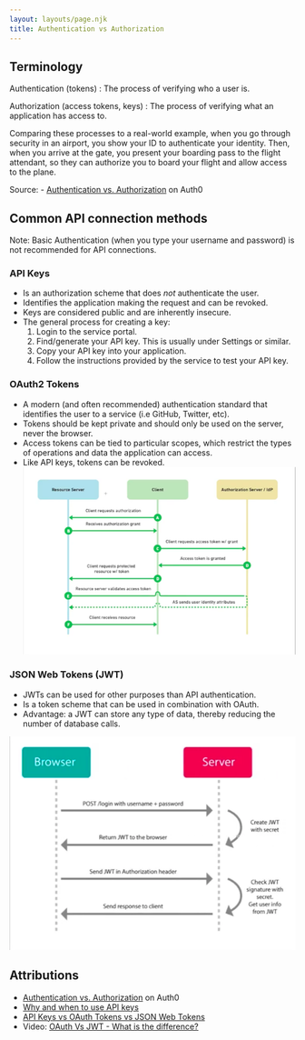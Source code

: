 ```yaml
---
layout: layouts/page.njk
title: Authentication vs Authorization
---
```


## Terminology
Authentication (tokens)
: The process of verifying who a user is.

Authorization (access tokens, keys)
: The process of verifying what an application has access to.

Comparing these processes to a real-world example, when you go through security in an airport, you show your ID to authenticate your identity. Then, when you arrive at the gate, you present your boarding pass to the flight attendant, so they can authorize you to board your flight and allow access to the plane.

Source: - [Authentication vs. Authorization](https://auth0.com/docs/get-started/authentication-and-authorization) on Auth0

## Common API connection methods
Note: Basic Authentication (when you type your username and password) is not recommended for API connections.

### API Keys
- Is an authorization scheme that does _not_ authenticate the user.
- Identifies the application making the request and can be revoked.
- Keys are considered public and are inherently insecure.
- The general process for creating a key:
    1. Login to the service portal.
    2. Find/generate your API key. This is usually under Settings or similar.
    3. Copy your API key into your application.
    4. Follow the instructions provided by the service to test your API key.

### OAuth2 Tokens
- A modern (and often recommended) authentication standard that identifies the user to a service (i.e GitHub, Twitter, etc).
- Tokens should be kept private and should only be used on the server, never the browser.
- Access tokens can be tied to particular scopes, which restrict the types of operations and data the application can access.
- Like API keys, tokens can be revoked.
![OAuth 2 Encryption Scheme](assets/oauth2-sm.png)

### JSON Web Tokens (JWT)
- JWTs can be used for other purposes than API authentication.
- Is a token scheme that can be used in combination with OAuth.
- Advantage: a JWT can store any type of data, thereby reducing the number of database calls.

![JWT Token Scheme](assets/jwt-sm.png)


## Attributions
- [Authentication vs. Authorization](https://auth0.com/docs/get-started/authentication-and-authorization) on Auth0
- [Why and when to use API keys](https://cloud.google.com/endpoints/docs/openapi/when-why-api-key)
- [API Keys vs OAuth Tokens vs JSON Web Tokens](https://zapier.com/engineering/apikey-oauth-jwt/)
- Video: [OAuth Vs JWT - What is the difference?](https://www.youtube.com/watch?v=a9R3Gq1BKxI)